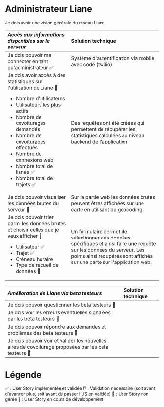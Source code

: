 # Administrateur Liane
Je dois avoir une vision générale du réseau Liane 

|  *Accès aux informations disponibles sur le serveur* | Solution technique |
| :---------------| :----------------|
| Je dois pouvoir me connecter en tant qu'administrateur :white_check_mark: | Système d'autentification via mobile avec code (twilio) |
| Je dois avoir accès à des statistiques sur l'utilisation de Liane :seedling: <ul><li>Nombre d'utilisateurs</li><li>Utilisateurs les plus actifs</li><li>Nombre de covoiturages demandés</li><li>Nombre de covoiturages effectués</li><li>Nombre de connexions web</li><li>Nombre total de lianes :white_check_mark:</li><li>Nombre total de trajets :white_check_mark:</li></ul> | Des requêtes ont été créées qui permettent de récupérer les statistiques calculées au niveau backend de l'application|
| Je dois pouvoir visualiser les données brutes du serveur :seedling: | Sur la partie web les données brutes peuvent êtres affichées sur une carte en utilisant du geocoding |
| Je dois pouvoir trier parmi les données brutes et choisir celles que je veux afficher :seedling: <ul><li>Utilisateur :white_check_mark:</li><li>Trajet :white_check_mark:</li><li>Créneau horaire</li><li>Type de recueil de données :seedling:</li></ul>| Un formulaire permet de sélectionner des données spécifiques et ainsi faire une requête sur les données du serveur. Les points ainsi récupérés sont affichés sur une carte sur l'application web. |


|  *Amélioration de Liane via beta testeurs* | Solution technique |
| :---------------| :----------------|
| Je dois pouvoir questionner les beta testeurs :no_entry_sign: | |
| Je dois voir les erreurs éventuelles signalées par les beta testeurs :no_entry_sign: | |
| Je dois pouvoir répondre aux demandes et problèmes des beta testeurs :no_entry_sign: | |
| Je dois pouvoir voir et valider les nouvelles aires de covoiturage proposées par les beta testeurs :no_entry_sign:| |


# Légende 
:white_check_mark: : User Story implémentée et validée 
:interrobang: : Validation nécessaire (soit avant d'avancer plus, soit avant de passer l'US en validée) 
:no_entry_sign: : User Story non gérée
:seedling: : User Story en cours de développement
